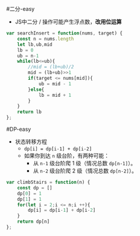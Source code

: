 #二分-easy
- JS中二分 / 操作可能产生浮点数，**改用位运算**
```js
var searchInsert = function(nums, target) {
    const n = nums.length
    let lb,ub,mid
    lb = 0
    ub = n-1
    while(lb<=ub){
        //mid = (lb+ub)/2
        mid = (lb+ub)>>1
        if(target <= nums[mid]){
            ub = mid - 1
        }else{
            lb = mid + 1
        }
    }
    return lb
};
```

#DP-easy
- 状态转移方程
	- `dp[i] = dp[i-1] + dp[i-2]`
	- 如果你到达 `n` 级台阶，有两种可能：
		- 从 `n-1` 级台阶爬 1 级（情况总数 `dp[n-1]`）。 
		- 从 `n-2` 级台阶爬 2 级（情况总数 `dp[n-2]`）。
```js
var climbStairs = function(n) {
    const dp = []
    dp[0] = 1
    dp[1] = 1
    for(let i = 2;i <= n;i ++){
        dp[i] = dp[i-1] + dp[i-2]
    }
    return dp[n]
};
```